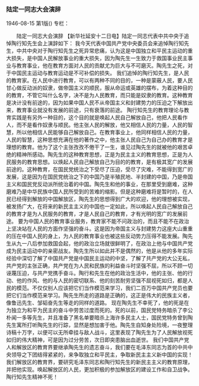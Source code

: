 ### 陆定一同志大会演辞

1946-08-15
第1版()
专栏：

　　陆定一同志大会演辞
    【新华社延安十二日电】陆定一同志代表中共中央于追悼陶行知先生会上演辞如下：
    我今天代表中国共产党中央委员会来追悼陶行知先生，中共中央对于陶行知先生之死异常悲痛，认为这是中国独立和平民主运动的重大损失，是中国人民解放事业的重大损失，因为陶先生一生致力于救国事业民主事业与教育事业，他在教育方面对人民的贡献尤为巨大与不可磨灭。陶先生之死，对于中国民主运动与教育运动是不可补偿的损失。
    我们追悼的陶行知先生，是人民的教育家。在人民中进行教育，可以有两种不同的目的，一种是蒙蔽人民，要人民甘心做反动派的奴隶，做帝国主义的顺民，服从命运或英雄的摆布，为着这种目的的教育，不管它叫什么名字，决不是为人民教育，而只能是奴隶的教育。这种教育是决计没有前途的，因为如果中国人民不从帝国主义和封建势力的压迫之下解放出来，教育事业就没有发展的前途，只有衰落的前途。
    陶行知先生的教育理论与教育实践是有另外一种目的，这个目的就是唤起人民自己解放自己，他把人民看作人，而不是看作奴隶与顺民。他主张人民的解放，他又相信人民的力量，人民的智慧，所以他相信人民能够自己解放自己。在教育事业上，他同样相信人民的力量，人民的智慧，这种思想充满在他的著作之中，他主张人民自己为自己办的教育才是理想的教育。他为了这个主张孜孜不倦干了一生，谁见过陶先生的就被他的艰苦卓绝的精神所感动。陶先生的这种教育思想，正是为民主主义的教育思想，正是为人民服务的教育思想。以焕起人民自己解放自己为目的的教育，是有极其宽广的发展前途的。这种教育，在国民党统治之下受尽了压迫，受尽了灾难，不能得到宽广的发展，这是因为在国民党统治之下的中国乃是半殖民地、半封建的中国，乃是帝国主义和国民党反动派所统治着的中国。陶先生和他的事业，在那里受到磨难，这种磨难乃是中华民族中国人民所受到的苦难的缩影。但是这种磨难将是暂时的，在人民已经得到解放的中国解放区，陶先生的思想得到广大的欢迎，他的理想被实现，被发扬广大，在将来的新民主主义的中国也一定如此，所以唤起人民自己解放自己的教育才是为人民服务的教育，才是人民自己的教育，才有光明的宽广的发展前途。
    要为中国人民的教育事业服务，教育家不能不问政治的，而且不能不在政治上坚决站在人民的方面作坚强的奋斗。这是因为帝国主义与封建势力这座大山重重的压在中国人民的身上，为人民的教育事业也被这些反动势力压得不能发展。陶先生从九一八后参加救国会起，他的政治立场就很鲜明了，在政治上他与中国共产党成为民主运动中的亲密战友。陶先生所以如此并不是偶然的，他是从他的多年实际经验中深切了解了中国共产党是中国民主运动的中坚，了解了共产党的大公无私，共产党的主张正确，共产党在为人民和民族的利益奋斗时坚强不屈，所以不顾一切诬蔑压迫，与共产党携手奋斗。陶行和先生在他的政治生活中，他的主张、他的行动、他的作风、他的与人民的密切联系、他的刻苦耐劳坚强不屈视死如归，都是人民的模范。不仅仅别人应该把它们当作模范来学习，我们二百万中国共产党员也要把它们当作模范来学习。陶先生所走的道路是正确的，这正是伟大的民族主义者，像鲁迅先生、邹韬奋先生等走的同样的道路。
    现在陶先生不幸死了，他的死是在为独立为和平为民主的奋斗中劳苦过度而死的。死的以前，国民党特务暗杀了李公朴闻一多等先生，并且准备了黑名单要暗杀上海许多民主人士，国民党特务曾到陶先生寓所打听陶先生的行踪，显然是想加害于他。陶先生自知身处险境，一夜整理诗稿十万字，以便可以无所牵挂与敌人战斗，这里表现了陶先生为了人民解放视死如归的伟大精神，可是因为过分劳苦，次日即突患脑出血逝世。
    我们中国共产党人和解放区的教育界要继承陶先生的遗志奋斗，我们要在毛泽东同志为首的中共中央领导之下团结得紧紧的，来争取独立和平民主，争取新民主主义新中国的实现！我们解放区的教育界，要研究毛泽东同志和陶行知先生的新民主主义的教育原理，并把他实现。唤起解放区的人民，更加积极的参加解放区的建设工作和自卫战争。
    陶行知先生精神不死！
